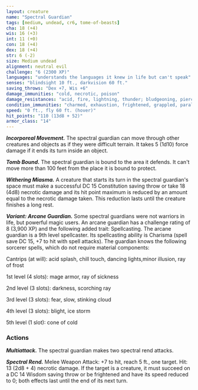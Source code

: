```yaml
---
layout: creature
name: "Spectral Guardian"
tags: [medium, undead, cr6, tome-of-beasts]
cha: 18 (+4)
wis: 16 (+3)
int: 11 (+0)
con: 18 (+4)
dex: 18 (+4)
str: 6 (-2)
size: Medium undead
alignment: neutral evil
challenge: "6 (2300 XP)"
languages: "understands the languages it knew in life but can't speak"
senses: "blindsight 10 ft., darkvision 60 ft."
saving_throws: "Dex +7, Wis +6"
damage_immunities: "cold, necrotic, poison"
damage_resistances: "acid, fire, lightning, thunder; bludgeoning, piercing, and slashing damage from nonmagical weapons"
condition_immunities: "charmed, exhaustion, frightened, grappled, paralyzed, petrified, poisoned, prone, restrained"
speed: "0 ft., fly 60 ft. (hover)"
hit_points: "110 (13d8 + 52)"
armor_class: "14"
---
```


***Incorporeal Movement.*** The spectral guardian can move through other creatures and objects as if they were difficult terrain. It takes 5 (1d10) force damage if it ends its turn inside an object.

***Tomb Bound.*** The spectral guardian is bound to the area it defends. It can't move more than 100 feet from the place it is bound to protect.

***Withering Miasma.*** A creature that starts its turn in the spectral guardian's space must make a successful DC 15 Constitution saving throw or take 18 (4d8) necrotic damage and its hit point maximum is reduced by an amount equal to the necrotic damage taken. This reduction lasts until the creature finishes a long rest.

***Variant: Arcane Guardian.*** Some spectral guardians were not warriors in life, but powerful magic users. An arcane guardian has a challenge rating of 8 (3,900 XP) and the following added trait: Spellcasting. The arcane guardian is a 9th level spellcaster. Its spellcasting ability is Charisma (spell save DC 15, +7 to hit with spell attacks). The guardian knows the following sorcerer spells, which do not require material components:

Cantrips (at will): acid splash, chill touch, dancing lights,minor illusion, ray of frost

1st level (4 slots): mage armor, ray of sickness

2nd level (3 slots): darkness, scorching ray

3rd level (3 slots): fear, slow, stinking cloud

4th level (3 slots): blight, ice storm

5th level (1 slot): cone of cold

### Actions

***Multiattack.*** The spectral guardian makes two spectral rend attacks.

***Spectral Rend.*** Melee Weapon Attack: +7 to hit, reach 5 ft., one target. Hit: 13 (2d8 + 4) necrotic damage. If the target is a creature, it must succeed on a DC 14 Wisdom saving throw or be frightened and have its speed reduced to 0; both effects last until the end of its next turn.

